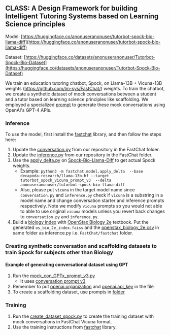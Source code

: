 ## CLASS: A Design Framework for building Intelligent Tutoring Systems based on Learning Science principles

Model: [https://huggingface.co/anonuseranonuser/tutorbot-spock-bio-llama-diff](https://huggingface.co/anonuseranonuser/tutorbot-spock-bio-llama-diff)

Dataset: [https://huggingface.co/datasets/anonuseranonuser/Tutorbot-Spock-Bio-Dataset](https://huggingface.co/datasets/anonuseranonuser/Tutorbot-Spock-Bio-Dataset)

We train an education tutoring chatbot, Spock, on Llama-13B + Vicuna-13B weights (https://github.com/lm-sys/FastChat/) weights.
To train the chatbot, we create a synthetic dataset of mock conversations between a student and a tutor based on learning science principles like scaffolding.
We employed a specialized [prompt](https://anonymous.4open.science/r/Tutorbot-Spock-FB4F/prompts/conversation_gen/v3.txt) to generate these mock conversations using OpenAI's GPT-4 APIs.

### Inference
To use the model, first install the [fastchat](https://github.com/lm-sys/FastChat/) library, and then follow the steps here:
1. Update the [conversation.py](https://anonymous.4open.science/r/Tutorbot-Spock-FB4F/fastchat/conversation.py) from our repository in the FastChat folder.
2. Update the [inference.py](https://anonymous.4open.science/r/Tutorbot-Spock-FB4F/fastchat/inference.py) from our repository in the FastChat folder.
3. Use the [apply_delta.py](https://github.com/lm-sys/FastChat/blob/main/fastchat/model/apply_delta.py) on [Spock-Bio-Llama-Diff](https://huggingface.co/anonuseranonuser/tutorbot-spock-bio-llama-diff)  to get actual Spock weights.
      - Example: ```python3 -m fastchat.model.apply_delta  --base decapoda-research/llama-13b-hf --target tutorbot_spock_vicuna_prompt_v3  --delta anonuseranonuser/tutorbot-spock-bio-llama-diff```
      - Also, please put ```vicuna``` in the target model name since ```conversation.py``` and ```inference.py``` check if ```vicuna``` is a substring in a model name and change conversation starter and inference prompts respectively. Note we modify ```vicuna``` prompts so you would not able to able to use original ```vicuna``` models unless you revert back changes to ```conversation.py``` and ```inference.py```.
4. Build a [biology index](https://anonymous.4open.science/r/Tutorbot-Spock-FB4F/book_index_retrieval/build_index.py) with [OpenStax Biology 2e](https://openstax.org/details/books/biology-2e) textbook. Put the generated ```os_bio_2e_index.faiss``` and the [openstax_biology_2e.csv](https://anonymous.4open.science/r/Tutorbot-Spock-FB4F/book_index_retrieval/openstax_biology_2e.csv)  in same folder as inference.py i.e. ```FastChat/fastchat``` folder.

### Creating synthetic conversation and scaffolding datasets to train Spock for subjects other than Biology
#### Example of generating conversational dataset using GPT
1. Run the [mock_con_GPTx_prompt_v3.py](https://anonymous.4open.science/r/Tutorbot-Spock-FB4F/gptx_datagen/mock_con_GPTx_prompt_v3.py)
      - It uses [conversation prompt v3](https://anonymous.4open.science/r/Tutorbot-Spock-FB4F/prompts/conversation_gen/v3.txt)
2. Remember to put [openai.organization](https://anonymous.4open.science/r/Tutorbot-Spock-FB4F/gptx_datagen/mock_con_GPTx_prompt_v3.py#L129) and [openai.api_key](https://anonymous.4open.science/r/Tutorbot-Spock-F02E/gptx_datagen/mock_con_GPTx_prompt_v3.py#L130) in the file
3. To create a scaffolding dataset, use prompts in [folder](https://anonymous.4open.science/r/Tutorbot-Spock-FB4F/prompts/problem_gen)

### Training
1. Run the [create_dataset_spock.py](https://anonymous.4open.science/r/Tutorbot-Spock-FB4F/fastchat/training/create_dataset_spock.py) to create the training dataset with mock conversations in FastChat Vicuna format.
2. Use the training instructions from [fastchat](https://github.com/lm-sys/FastChat/) library.
